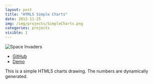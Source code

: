 ```yaml
---
layout: post
title: "HTML5 Simple Charts"
date: 2012-11-25
img: /img/projects/SimpleCharts.png
categories: projects
visible: 1
---
```


![Space Invaders]({{file.path}}/img/projects/SimpleCharts.png)

* <a href="https://github.com/cintiamh/Labs/tree/master/simple_charts" target="_blank">GitHub</a>
* <a href="http://lab.pandajapa.com/simple_charts/index.html" target="_blank">Demo</a>

This is a simple HTML5 charts drawing. The numbers are dynamically generated.



